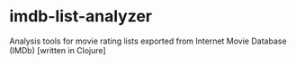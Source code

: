 imdb-list-analyzer
==================

Analysis tools for movie rating lists exported from Internet Movie Database (IMDb) [written in Clojure]
